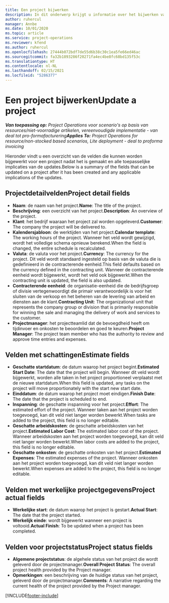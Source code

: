 ```yaml
---
title: Een project bijwerken
description: In dit onderwerp krijgt u informatie over het bijwerken van projecten in Project Operations.
author: ruhercul
manager: Annbe
ms.date: 10/01/2020
ms.topic: article
ms.service: project-operations
ms.reviewer: kfend
ms.author: ruhercul
ms.openlocfilehash: 27444b072bdf7de55d6b38c30c1ea5fe66ed46ac
ms.sourcegitcommit: fa32b1893286f20271fa4ec4be8fc68bd135f53c
ms.translationtype: HT
ms.contentlocale: nl-NL
ms.lasthandoff: 02/15/2021
ms.locfileid: "5286377"
---
```

# <a name="update-a-project"></a><span data-ttu-id="ff564-103">Een project bijwerken</span><span class="sxs-lookup"><span data-stu-id="ff564-103">Update a project</span></span>

<span data-ttu-id="ff564-104">_**Van toepassing op:** Project Operations voor scenario's op basis van resources/niet-voorradige artikelen, vereenvoudigde implementatie - van deal tot pro-formafacturering_</span><span class="sxs-lookup"><span data-stu-id="ff564-104">_**Applies To:** Project Operations for resource/non-stocked based scenarios, Lite deployment - deal to proforma invoicing_</span></span>

<span data-ttu-id="ff564-105">Hieronder vindt u een overzicht van de velden die kunnen worden bijgewerkt voor een project nadat het is gemaakt en alle toepasselijke implicaties van de updates.</span><span class="sxs-lookup"><span data-stu-id="ff564-105">Below is a summary of the fields that can be updated on a project after it has been created and any applicable implications of the updates.</span></span>

## <a name="project-detail-fields"></a><span data-ttu-id="ff564-106">Projectdetailvelden</span><span class="sxs-lookup"><span data-stu-id="ff564-106">Project detail fields</span></span>

- <span data-ttu-id="ff564-107">**Naam**: de naam van het project.</span><span class="sxs-lookup"><span data-stu-id="ff564-107">**Name**: The title of the project.</span></span>
- <span data-ttu-id="ff564-108">**Beschrijving**: een overzicht van het project.</span><span class="sxs-lookup"><span data-stu-id="ff564-108">**Description**: An overview of the project.</span></span>
- <span data-ttu-id="ff564-109">**Klant**: het bedrijf waaraan het project zal worden opgeleverd.</span><span class="sxs-lookup"><span data-stu-id="ff564-109">**Customer**: The company the project will be delivered to.</span></span>
- <span data-ttu-id="ff564-110">**Kalendersjabloon**: de werktijden van het project.</span><span class="sxs-lookup"><span data-stu-id="ff564-110">**Calendar template**: The working hours of the project.</span></span> <span data-ttu-id="ff564-111">Wanneer het veld wordt gewijzigd, wordt het volledige schema opnieuw berekend.</span><span class="sxs-lookup"><span data-stu-id="ff564-111">When the field is changed, the entire schedule is recalculated.</span></span>
- <span data-ttu-id="ff564-112">**Valuta**: de valuta voor het project.</span><span class="sxs-lookup"><span data-stu-id="ff564-112">**Currency**: The currency for the project.</span></span> <span data-ttu-id="ff564-113">Dit veld wordt standaard ingesteld op basis van de valuta die is gedefinieerd in de contracterende eenheid.</span><span class="sxs-lookup"><span data-stu-id="ff564-113">This field defaults based on the currency defined in the contracting unit.</span></span> <span data-ttu-id="ff564-114">Wanneer de contracterende eenheid wordt bijgewerkt, wordt het veld ook bijgewerkt.</span><span class="sxs-lookup"><span data-stu-id="ff564-114">When the contracting unit is updated, the field is also updated.</span></span>
- <span data-ttu-id="ff564-115">**Contracterende eenheid**: de organisatie-eenheid die de bedrijfsgroep of divisie vertegenwoordigt die primair verantwoordelijk is voor het sluiten van de verkoop en het beheren van de levering van arbeid en diensten aan de klant.</span><span class="sxs-lookup"><span data-stu-id="ff564-115">**Contracting Unit**: The organizational unit that represents the company group or division that is primarily responsible for winning the sale and managing the delivery of work and services to the customer.</span></span> 
- <span data-ttu-id="ff564-116">**Projectmanager**: het projectteamlid dat de bevoegdheid heeft om tijdinvoer en onkosten te beoordelen en goed te keuren.</span><span class="sxs-lookup"><span data-stu-id="ff564-116">**Project Manager**: The project team member who has the authority to review and approve time entries and expenses.</span></span>

## <a name="estimate-fields"></a><span data-ttu-id="ff564-117">Velden met schattingen</span><span class="sxs-lookup"><span data-stu-id="ff564-117">Estimate fields</span></span>

- <span data-ttu-id="ff564-118">**Geschatte startdatum**: de datum waarop het project begint.</span><span class="sxs-lookup"><span data-stu-id="ff564-118">**Estimated Start Date**: The date that the project will begin.</span></span> <span data-ttu-id="ff564-119">Wanneer dit veld wordt bijgewerkt, worden alle taken in het project proportioneel verplaatst met de nieuwe startdatum.</span><span class="sxs-lookup"><span data-stu-id="ff564-119">When this field is updated, any tasks on the project will move proportionately with the start new start date.</span></span>
- <span data-ttu-id="ff564-120">**Einddatum**: de datum waarop het project moet eindigen.</span><span class="sxs-lookup"><span data-stu-id="ff564-120">**Finish Date**: The date that the project is scheduled to end.</span></span>
- <span data-ttu-id="ff564-121">**Inspanning**: de geschatte inspanning voor het project.</span><span class="sxs-lookup"><span data-stu-id="ff564-121">**Effort**: The estimated effort of the project.</span></span> <span data-ttu-id="ff564-122">Wanneer taken aan het project worden toegevoegd, kan dit veld niet langer worden bewerkt.</span><span class="sxs-lookup"><span data-stu-id="ff564-122">When tasks are added to the project, this field is no longer editable.</span></span>
- <span data-ttu-id="ff564-123">**Geschatte arbeidskosten**: de geschatte arbeidskosten van het project.</span><span class="sxs-lookup"><span data-stu-id="ff564-123">**Estimated Labor Cost**: The estimated labor cost of the project.</span></span> <span data-ttu-id="ff564-124">Wanneer arbeidskosten aan het project worden toegevoegd, kan dit veld niet langer worden bewerkt.</span><span class="sxs-lookup"><span data-stu-id="ff564-124">When labor costs are added to the project, this field is no longer editable.</span></span>
- <span data-ttu-id="ff564-125">**Geschatte onkosten**: de geschatte onkosten van het project.</span><span class="sxs-lookup"><span data-stu-id="ff564-125">**Estimated Expenses**: The estimated expenses of the project.</span></span> <span data-ttu-id="ff564-126">Wanneer onkosten aan het project worden toegevoegd, kan dit veld niet langer worden bewerkt.</span><span class="sxs-lookup"><span data-stu-id="ff564-126">When expenses are added to the project, this field is no longer editable.</span></span>

## <a name="project-actual-fields"></a><span data-ttu-id="ff564-127">Velden met werkelijke projectgegevens</span><span class="sxs-lookup"><span data-stu-id="ff564-127">Project actual fields</span></span>
- <span data-ttu-id="ff564-128">**Werkelijke start**: de datum waarop het project is gestart.</span><span class="sxs-lookup"><span data-stu-id="ff564-128">**Actual Start**: The date that the project started.</span></span>
- <span data-ttu-id="ff564-129">**Werkelijk einde**: wordt bijgewerkt wanneer een project is voltooid.</span><span class="sxs-lookup"><span data-stu-id="ff564-129">**Actual Finish**: To be updated when a project has been completed.</span></span>

## <a name="project-status-fields"></a><span data-ttu-id="ff564-130">Velden voor projectstatus</span><span class="sxs-lookup"><span data-stu-id="ff564-130">Project status fields</span></span>

- <span data-ttu-id="ff564-131">**Algemene projectstatus**: de algehele status van het project die wordt geleverd door de projectmanager.</span><span class="sxs-lookup"><span data-stu-id="ff564-131">**Overall Project Status**: The overall project health provided by the Project manager.</span></span>
- <span data-ttu-id="ff564-132">**Opmerkingen**: een beschrijving van de huidige status van het project, geleverd door de projectmanager.</span><span class="sxs-lookup"><span data-stu-id="ff564-132">**Comments**: A narrative regarding the current health of the project provided by the Project manager.</span></span>



[!INCLUDE[footer-include](../includes/footer-banner.md)]